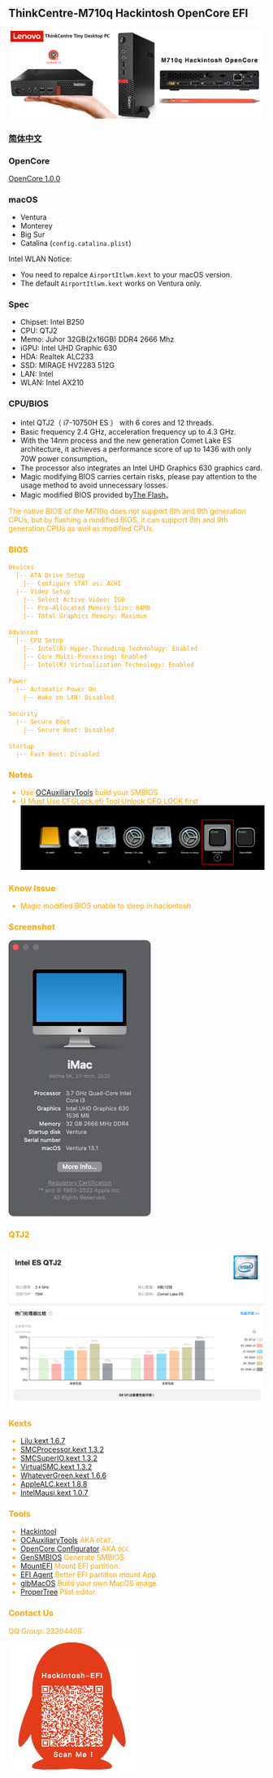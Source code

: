 ## ThinkCentre-M710q Hackintosh OpenCore EFI

![image](Screenshot/M710q.jpg)

### [简体中文](README.zh_CN.md)


### OpenCore

[OpenCore 1.0.0](https://github.com/acidanthera/OpenCorePkg)


### macOS

- Ventura
- Monterey
- Big Sur
- Catalina (`config.catalina.plist`)

Intel WLAN Notice: 
 - You need to repalce `AirportItlwm.kext` to your macOS version.
 - The default `AirportItlwm.kext` works on Ventura only. 


### Spec

- Chipset: Intel B250
- CPU: QTJ2
- Memo: Juhor 32GB(2x16GB) DDR4 2666 Mhz
- iGPU: Intel UHD Graphic 630
- HDA: Realtek ALC233
- SSD: MIRAGE HV2283 512G
- LAN: Intel
- WLAN: Intel AX210

### CPU/BIOS
- intel QTJ2（ i7-10750H ES ） with 6 cores and 12 threads.
- Basic frequency 2.4 GHz, acceleration frequency up to 4.3 GHz.
- With the 14nm process and the new generation Comet Lake ES architecture, it achieves a performance score of up to 1436 with only 70W power consumption。
- The processor also integrates an Intel UHD Graphics 630 graphics card.
- Magic modifying BIOS carries certain risks, please pay attention to the usage method to avoid unnecessary losses.
- Magic modified BIOS provided by[The Flash](hhttps://space.bilibili.com/424053631)。

<font color=orange>The native BIOS of the M710q does not support 8th and 9th generation CPUs, but by flashing a modified BIOS, it can support 8th and 9th generation CPUs as well as modified CPUs.<font>

### BIOS

```
Devices
  |-- ATA Drive Setup
    |-- Configure STAT as: ACHI
  |-- Video Setup
    |-- Select Active Video: IGD
    |-- Pre-Allocated Memory Size: 64MB
    |-- Total Graphics Memory: Maximum

Advanced
  |-- CPU Setup
    |-- Intel(R) Hyper-Threading Technology: Enabled
    |-- Core Multi-Processing: Enabled
    |-- Intel(R) Virtualization Technology: Enabled

Power
  |-- Automatic Power On
    |-- Wake on LAN: Disabled
    
Security
  |-- Secure Boot
    |-- Secure Boot: Disabled

Startup
  |-- Fast Boot: Disabled
```

### Notes
 - Use [OCAuxiliaryTools](https://github.com/ic005k/OCAuxiliaryTools) build your SMBIOS
 - U Must Use CFGLock.efi Tool Unlock CFG LOCK first
![image](Screenshot/CFGLock.efi.png)

### Know Issue
 - Magic modified BIOS unable to sleep in hackintosh

### Screenshot

![macOS Ventura](Screenshot/about.png)

### QTJ2

![macOS Ventura](Screenshot/QTJ2.png)

### Kexts

- [Lilu.kext 1.6.7](https://github.com/acidanthera/Lilu)
- [SMCProcessor.kext 1.3.2](https://github.com/acidanthera/VirtualSMC)
- [SMCSuperIO.kext 1.3.2](https://github.com/acidanthera/VirtualSMC)
- [VirtualSMC.kext 1.3.2](https://github.com/acidanthera/VirtualSMC)
- [WhateverGreen.kext 1.6.6](https://github.com/acidanthera/WhateverGreen)
- [AppleALC.kext 1.8.8](https://github.com/acidanthera/AppleALC)
- [IntelMausi.kext 1.0.7](https://github.com/acidanthera/IntelMausi)


### Tools

- [Hackintool](https://github.com/headkaze/Hackintool) 
- [OCAuxiliaryTools](https://github.com/ic005k/OCAuxiliaryTools) AKA `OCAT`.
- [OpenCore Configurator](https://mackie100projects.altervista.org/opencore-configurator/) AKA `OCC`.
- [GenSMBIOS](https://github.com/corpnewt/GenSMBIOS) Generate SMBIOS.
- [MountEFI](https://github.com/corpnewt/MountEFI) Mount EFI partition.
- [EFI Agent](https://github.com/headkaze/EFI-Agent) Better EFI partition mount App.
- [gibMacOS](https://github.com/corpnewt/gibMacOS) Build your own MacOS image.
- [ProperTree](https://github.com/corpnewt/ProperTree) Plist editor.


### Contact Us

QQ Group: 23304408

![image](Screenshot/QRCode.png)
